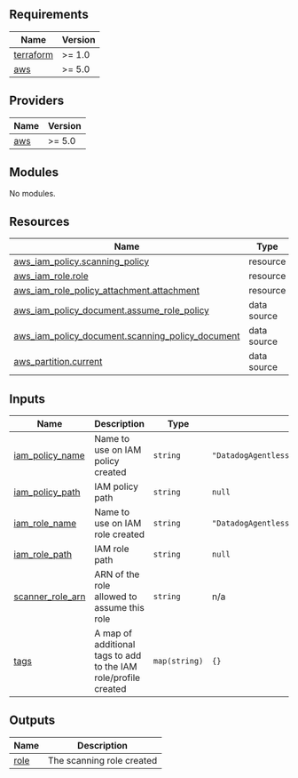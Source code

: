 <!-- BEGIN_TF_DOCS -->
## Requirements

| Name | Version |
|------|---------|
| <a name="requirement_terraform"></a> [terraform](#requirement\_terraform) | >= 1.0 |
| <a name="requirement_aws"></a> [aws](#requirement\_aws) | >= 5.0 |

## Providers

| Name | Version |
|------|---------|
| <a name="provider_aws"></a> [aws](#provider\_aws) | >= 5.0 |

## Modules

No modules.

## Resources

| Name | Type |
|------|------|
| [aws_iam_policy.scanning_policy](https://registry.terraform.io/providers/hashicorp/aws/latest/docs/resources/iam_policy) | resource |
| [aws_iam_role.role](https://registry.terraform.io/providers/hashicorp/aws/latest/docs/resources/iam_role) | resource |
| [aws_iam_role_policy_attachment.attachment](https://registry.terraform.io/providers/hashicorp/aws/latest/docs/resources/iam_role_policy_attachment) | resource |
| [aws_iam_policy_document.assume_role_policy](https://registry.terraform.io/providers/hashicorp/aws/latest/docs/data-sources/iam_policy_document) | data source |
| [aws_iam_policy_document.scanning_policy_document](https://registry.terraform.io/providers/hashicorp/aws/latest/docs/data-sources/iam_policy_document) | data source |
| [aws_partition.current](https://registry.terraform.io/providers/hashicorp/aws/latest/docs/data-sources/partition) | data source |

## Inputs

| Name | Description | Type | Default | Required |
|------|-------------|------|---------|:--------:|
| <a name="input_iam_policy_name"></a> [iam\_policy\_name](#input\_iam\_policy\_name) | Name to use on IAM policy created | `string` | `"DatadogAgentlessScannerDelegateRolePolicy"` | no |
| <a name="input_iam_policy_path"></a> [iam\_policy\_path](#input\_iam\_policy\_path) | IAM policy path | `string` | `null` | no |
| <a name="input_iam_role_name"></a> [iam\_role\_name](#input\_iam\_role\_name) | Name to use on IAM role created | `string` | `"DatadogAgentlessScannerDelegateRole"` | no |
| <a name="input_iam_role_path"></a> [iam\_role\_path](#input\_iam\_role\_path) | IAM role path | `string` | `null` | no |
| <a name="input_scanner_role_arn"></a> [scanner\_role\_arn](#input\_scanner\_role\_arn) | ARN of the role allowed to assume this role | `string` | n/a | yes |
| <a name="input_tags"></a> [tags](#input\_tags) | A map of additional tags to add to the IAM role/profile created | `map(string)` | `{}` | no |

## Outputs

| Name | Description |
|------|-------------|
| <a name="output_role"></a> [role](#output\_role) | The scanning role created |
<!-- END_TF_DOCS -->